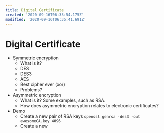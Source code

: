 ```yaml
---
title: Digital Certificate
created: '2020-09-16T06:33:54.175Z'
modified: '2020-09-16T06:35:41.691Z'
---
```


# Digital Certificate

-  Symmetric encryption
    - What is it?
    - DES
    - DES3
    - AES
    - Best cipher ever (xor)
    - Problems?
- Asymmetric encryption
    - What is it? Some examples, such as RSA.
    - How does asymmetric encryption relates to electronic certificates?
- Demo
    - Create a new pair of RSA keys
      ```openssl genrsa -des3 -out awesomeCA.key 4096```
    - Create a new 
